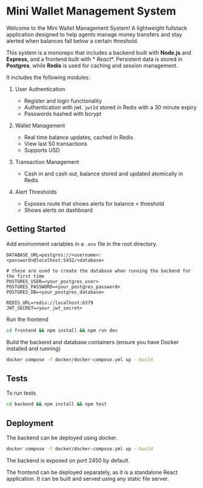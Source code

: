 # Mini Wallet Management System

Welcome to the Mini Wallet Management System! A lightweight fullstack application designed to help agents manage money
transfers and stay alerted when balances fall below a certain threshold.

This system is a monorepo that includes a backend built with **Node.js** and **Express**, and a frontend built with *
*React**. Persistent data is stored in **Postgres**, while **Redis** is used for caching and session management.

It includes the following modules:

1. User Authentication
    - Register and login functionality
    - Authentication with jwt. `jwtId` stored in Redis with a 30 minute expiry
    - Passwords hashed with bcrypt

2. Wallet Management
    - Real time balance updates, cached in Redis
    - View last 50 transactions
    - Supports USD

3. Transaction Management
    - Cash in and cash out, balance stored and updated atomically in Redis

4. Alert Thresholds
    - Exposes route that shows alerts for balance < threshold
    - Shows alerts on dashboard

## Getting Started

Add environment variables in a `.env` file in the root directory.

```env
DATABASE_URL=postgres://<username>:<password>@localhost:5432/<database>

# these are used to create the database when running the backend for the first time
POSTGRES_USER=<your_postgres_user>
POSTGRES_PASSWORD=<your_postgres_password>
POSTGRES_DB=<your_postgres_database>

REDIS_URL=redis://localhost:6379
JWT_SECRET=<your_jwt_secret>
```

Run the frontend

```bash
cd frontend && npm install && npm run dev
```

Build the backend and database containers (ensure you have Docker installed and running)

```bash
docker compose -f docker/docker-compose.yml up --build
```

## Tests

To run tests

```bash
cd backend && npm install && npm test
```

## Deployment

The backend can be deployed using docker.

```bash
docker compose -f docker/docker-compose.yml up --build
```

The backend is exposed on port 2450 by default.

The frontend can be deployed separately, as it is a standalone React application. It can be built and served using any
static file server.